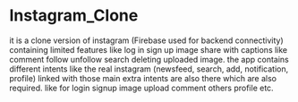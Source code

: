# Instagram_Clone
it is a clone version of instagram (Firebase used for backend connectivity) containing limited features like log in sign up image share with captions like comment follow unfollow search deleting uploaded image. the app contains different intents like the real instagram (newsfeed, search, add, notification, profile) linked with those main extra intents are also there which are also required. like for login signup image upload comment others profile etc.
